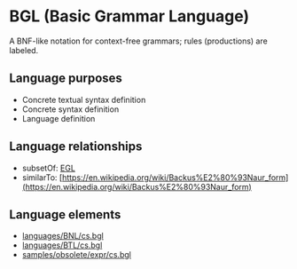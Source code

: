 # BGL (Basic Grammar Language)
A BNF-like notation for context-free grammars; rules (productions) are labeled.
## Language purposes
* Concrete textual syntax definition
* Concrete syntax definition
* Language definition

## Language relationships
* subsetOf: [EGL](egl.html)
* similarTo: [https://en.wikipedia.org/wiki/Backus%E2%80%93Naur_form](https://en.wikipedia.org/wiki/Backus%E2%80%93Naur_form)

## Language elements
* [languages/BNL/cs.bgl](../../languages/BNL/cs.bgl)
* [languages/BTL/cs.bgl](../../languages/BTL/cs.bgl)
* [samples/obsolete/expr/cs.bgl](../../samples/obsolete/expr/cs.bgl)
